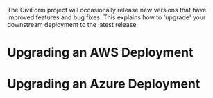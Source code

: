 The CiviForm project will occasionally release new versions that have improved features and bug fixes.
This explains how to 'upgrade' your downstream deployment to the latest release.

# Upgrading an AWS Deployment

# Upgrading an Azure Deployment
